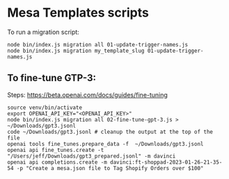 # Mesa Templates scripts

To run a migration script:
```
node bin/index.js migration all 01-update-trigger-names.js
node bin/index.js migration my_template_slug 01-update-trigger-names.js
```


## To fine-tune GTP-3:
Steps: https://beta.openai.com/docs/guides/fine-tuning
```
source venv/bin/activate
export OPENAI_API_KEY="<OPENAI_API_KEY>"
node bin/index.js migration all 02-fine-tune-gpt-3.js > ~/Downloads/gpt3.jsonl
code ~/Downloads/gpt3.jsonl # cleanup the output at the top of the file
openai tools fine_tunes.prepare_data -f  ~/Downloads/gpt3.jsonl
openai api fine_tunes.create -t "/Users/jeff/Downloads/gpt3_prepared.jsonl" -m davinci
openai api completions.create -m davinci:ft-shoppad-2023-01-26-21-35-54 -p "Create a mesa.json file to Tag Shopify Orders over $100"
    
```